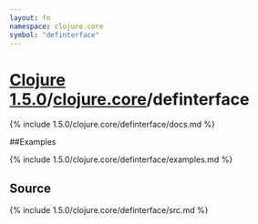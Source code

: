 ```yaml
---
layout: fn
namespace: clojure.core
symbol: "definterface"
---
```


# [Clojure 1.5.0](../../)/[clojure.core](../)/definterface

{% include 1.5.0/clojure.core/definterface/docs.md %}

##Examples

{% include 1.5.0/clojure.core/definterface/examples.md %}
## Source
{% include 1.5.0/clojure.core/definterface/src.md %}

